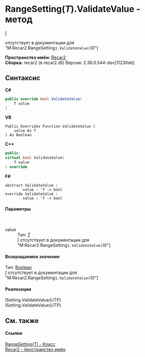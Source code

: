 # RangeSetting(*T*).ValidateValue - метод
 

\[<summary> отсутствует в документации для "M:Recar2.RangeSetting`1.ValidateValue(`0)"\]

**Пространство имён:**&nbsp;<a href="0dd0c505-07fc-c3e8-128c-d1a0701f2a29">Recar2</a><br />**Сборка:**&nbsp;recar2 (в recar2.dll) Версия: 2.36.0.544-dev[11230eb]

## Синтаксис

**C#**<br />
``` C#
public override bool ValidateValue(
	T value
)
```

**VB**<br />
``` VB
Public Overrides Function ValidateValue ( 
	value As T
) As Boolean
```

**C++**<br />
``` C++
public:
virtual bool ValidateValue(
	T value
) override
```

**F#**<br />
``` F#
abstract ValidateValue : 
        value : 'T -> bool 
override ValidateValue : 
        value : 'T -> bool 
```


#### Параметры
&nbsp;<dl><dt>value</dt><dd>Тип:&nbsp;<a href="2910bd38-cc50-a5e9-0b85-00e9fafb978e">*T*</a><br />\[<param name="value"/> отсутствует в документации для "M:Recar2.RangeSetting`1.ValidateValue(`0)"\]</dd></dl>

#### Возвращаемое значение
Тип:&nbsp;<a href="http://msdn2.microsoft.com/ru-ru/library/a28wyd50" target="_blank">Boolean</a><br />\[<returns> отсутствует в документации для "M:Recar2.RangeSetting`1.ValidateValue(`0)"\]

#### Реализации
ISetting.ValidateValue(UTP)<br />ISetting.ValidateValue(UTP)<br />

## См. также


#### Ссылки
<a href="2910bd38-cc50-a5e9-0b85-00e9fafb978e">RangeSetting(T) - Класс</a><br /><a href="0dd0c505-07fc-c3e8-128c-d1a0701f2a29">Recar2 - пространство имён</a><br />